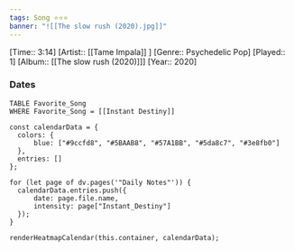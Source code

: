 ```yaml
---
tags: Song ⭐⭐⭐ 
banner: "![[The slow rush (2020).jpg]]"
---
```

[Time:: 3:14]
[Artist:: [[Tame Impala]] ]
[Genre:: Psychedelic Pop]
[Played:: 1]
[Album:: [[The slow rush (2020)]]]
[Year:: 2020]
### Dates
````dataview
TABLE Favorite_Song
WHERE Favorite_Song = [[Instant Destiny]]
````
  ```dataviewjs
const calendarData = { 
	colors: { 
		blue: ["#9ccfd8", "#5BAAB8", "#57A1BB", "#5da8c7", "#3e8fb0"] 
	}, 
	entries: [] 
}; 

for (let page of dv.pages('"Daily Notes"')) { 
	calendarData.entries.push({ 
		date: page.file.name, 
		intensity: page["Instant_Destiny"]
	}); 
} 

renderHeatmapCalendar(this.container, calendarData);
```
